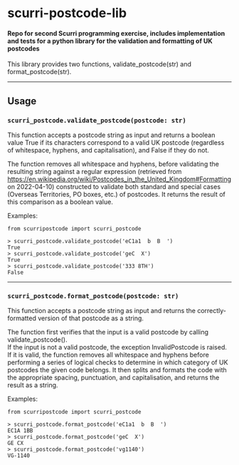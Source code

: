 # scurri-postcode-lib

#### Repo for second Scurri programming exercise, includes implementation and tests for a python library for the validation and formatting of UK postcodes




This library provides two functions, validate_postcode(str) and format_postcode(str).



---

## Usage


### `scurri_postcode.validate_postcode(postcode: str)`

This function accepts a postcode string as input and returns a boolean value True if its characters correspond to a valid UK postcode (regardless of whitespace, hyphens, and capitalisation), and False if they do not. 

The function removes all whitespace and hyphens, before validating the resulting string against a regular expression (retrieved from https://en.wikipedia.org/wiki/Postcodes_in_the_United_Kingdom#Formatting on 2022-04-10) constructed to validate both standard and special cases (Overseas Territories, PO boxes, etc.) of postcodes. It returns the result of this comparison as a boolean value.


Examples:

```
from scurripostcode import scurri_postcode

> scurri_postcode.validate_postcode('eC1a1  b  B  ')
True
> scurri_postcode.validate_postcode('geC  X')
True
> scurri_postcode.validate_postcode('333 8TH')
False
```

____


### `scurri_postcode.format_postcode(postcode: str)`

This function accepts a postcode string as input and returns the correctly-formatted version of that postcode as a string. 

The function first verifies that the input is a valid postcode by calling validate_postcode(). \
If the input is not a valid postcode, the exception InvalidPostcode is raised.\
If it is valid, the function removes all whitespace and hyphens before performing a series of logical checks to determine in which category of UK postcodes the given code belongs. It then splits and formats the code with the appropriate spacing, punctuation, and capitalisation, and returns the result as a string.

Examples:

```
from scurripostcode import scurri_postcode

> scurri_postcode.format_postcode('eC1a1  b  B  ')
EC1A 1BB
> scurri_postcode.format_postcode('geC  X')
GE CX
> scurri_postcode.format_postcode('vg1140')
VG-1140
```



